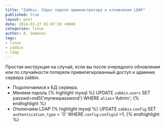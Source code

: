 ```yaml
---
title: "Zabbix. Сброс пароля администратора и отключение LDAP"
published: true
layout: post
date: 2014-03-27 01:07:19 +0600
categories: linux
author: A. Semenov
tags: 
- linux
- zabbix
- ldap
---
```

Простая инструкция на случай, если вы после очередного обновления или по случайности потеряли привилегированный доступ к админке сервера zabbix.

<!--more-->

+ Подключаемся к БД сервера. 
+ Меняем пароль
{% highlight mysql %}
UPDATE `zabbix`.`users` SET passwd=md5('mynewpassword') WHERE `alias`='Admin';
{% endhighlight %}
+ Отключаем LDAP
{% highlight mysql %}
UPDATE  `zabbix`.`config` SET  `authentication_type` =  '0' WHERE  `config`.`configid` =1;
{% endhighlight %}

